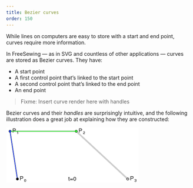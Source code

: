 ```yaml
---
title: Bezier curves
order: 150
---
```


While lines on computers are easy to store with a start and end point, curves require more information.

In FreeSewing — as in SVG and countless of other applications — curves are stored as Bezier curves. They have:

 - A start point
 - A first control point that’s linked to the start point
 - A second control point that’s linked to the end point
 - An end point

> Fixme: Insert curve render here with handles

Bezier curves and their *handles* are surprisingly intuitive, and the following illustration does a great job at explaining how they are constructed:

![How Bezier curves are constructed](./bezier.gif)
